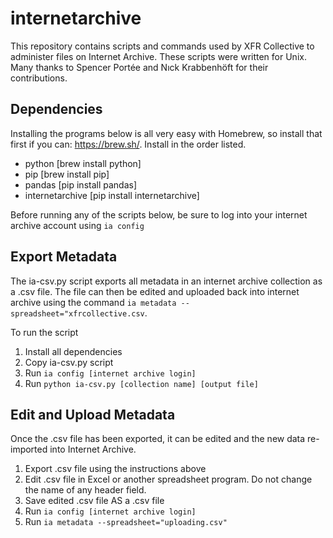 # internetarchive

This repository contains scripts and commands used by XFR Collective to administer files on Internet Archive. These scripts were written for Unix. Many thanks to Spencer Portée and Nıck Krabbenhöft for their contributions. 


## Dependencies

Installing the programs below is all very easy with Homebrew, so install that first if you can: https://brew.sh/. Install in the order listed. 

- python [brew install python]
- pip [brew install pip] 
- pandas [pip install pandas] 
- internetarchive [pip install internetarchive] 

Before running any of the scripts below, be sure to log into your internet archive account using `ia config`

## Export Metadata 

The ia-csv.py script exports all metadata in an internet archive collection as a .csv file. The file can then be edited and uploaded back into internet archive using the command `ia metadata --spreadsheet="xfrcollective.csv`.  

To run the script

1. Install all dependencies
2. Copy ia-csv.py script
3. Run `ia config [internet archive login]`
4. Run `python ia-csv.py [collection name] [output file]` 

## Edit and Upload Metadata

Once the .csv file has been exported, it can be edited and the new data re-imported into Internet Archive. 

1. Export .csv file using the instructions above
2. Edit .csv file in Excel or another spreadsheet program. Do not change the name of any header field.  
3. Save edited .csv file AS a .csv file
4. Run `ia config [internet archive login]`
5. Run `ia metadata --spreadsheet="uploading.csv"`

